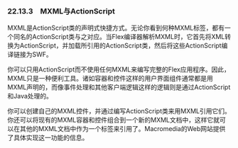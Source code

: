 ### 22.13.3　MXML与ActionScript

MXML是ActionScript类的声明式快捷方式。无论你看到何种MXML标签，都有一个同名的ActionScript类与之对应。当Flex编译器解析MXML时，它首先将XML转换为ActionScript，并加载所引用的ActionScript类，然后将这些ActionScript编译链接为SWF。

你可以只用ActionScript而不使用任何MXML来编写完整的Flex应用程序。因此，MXML只是一种便利工具。诸如容器和控件这样的用户界面组件通常都是用MXML声明的，而像事件处理和其他客户端逻辑这样的逻辑则是通过ActionScript和Java处理的。

你可以创建自己的MXML控件，并通过编写ActionScript类来用MXML引用它们。你还可以将现有的MXML容器和控件组合到一个新的MXML文档中，这样它就可以在其他的MXML文档中作为一个标签来引用了。Macromedia的Web网站提供了具体实现这一功能的信息。